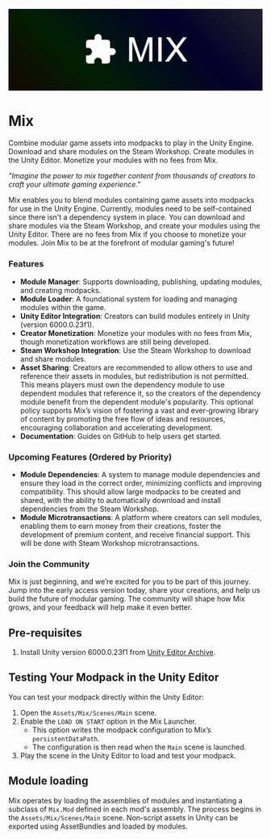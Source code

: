 ![Mix Logo](docs/logo.png)

# Mix

Combine modular game assets into modpacks to play in the Unity Engine. Download and share modules on the Steam Workshop. Create modules in the Unity Editor. Monetize your modules with no fees from Mix.

_"Imagine the power to mix together content from thousands of creators to craft your ultimate gaming experience."_

Mix enables you to blend modules containing game assets into modpacks for use in the Unity Engine. Currently, modules need to be self-contained since there isn't a dependency system in place. You can download and share modules via the Steam Workshop, and create your modules using the Unity Editor. There are no fees from Mix if you choose to monetize your modules. Join Mix to be at the forefront of modular gaming's future!

### Features
- **Module Manager**: Supports downloading, publishing, updating modules, and creating modpacks.
- **Module Loader**: A foundational system for loading and managing modules within the game.
- **Unity Editor Integration**: Creators can build modules entirely in Unity (version 6000.0.23f1).
- **Creator Monetization**: Monetize your modules with no fees from Mix, though monetization workflows are still being developed.
- **Steam Workshop Integration**: Use the Steam Workshop to download and share modules.
- **Asset Sharing**: Creators are recommended to allow others to use and reference their assets in modules, but redistribution is not permitted. This means players must own the dependency module to use dependent modules that reference it, so the creators of the dependency module benefit from the dependent module's popularity. This optional policy supports Mix’s vision of fostering a vast and ever-growing library of content by promoting the free flow of ideas and resources, encouraging collaboration and accelerating development. 
- **Documentation**: Guides on GitHub to help users get started.

### Upcoming Features (Ordered by Priority)
- **Module Dependencies**: A system to manage module dependencies and ensure they load in the correct order, minimizing conflicts and improving compatibility. This should allow large modpacks to be created and shared, with the ability to automatically download and install dependencies from the Steam Workshop.
- **Module Microtransactions**: A platform where creators can sell modules, enabling them to earn money from their creations, foster the development of premium content, and receive financial support. This will be done with Steam Workshop microtransactions.

### Join the Community
Mix is just beginning, and we’re excited for you to be part of this journey. Jump into the early access version today, share your creations, and help us build the future of modular gaming. The community will shape how Mix grows, and your feedback will help make it even better.

## Pre-requisites
1. Install Unity version 6000.0.23f1 from [Unity Editor Archive](https://unity.com/releases/editor/archive).

## Testing Your Modpack in the Unity Editor
You can test your modpack directly within the Unity Editor:

1. Open the `Assets/Mix/Scenes/Main` scene.
2. Enable the `LOAD ON START` option in the Mix Launcher.
   - This option writes the modpack configuration to Mix’s `persistentDataPath`.
   - The configuration is then read when the `Main` scene is launched.
3. Play the scene in the Unity Editor to load and test your modpack.

## Module loading

Mix operates by loading the assemblies of modules and instantiating a subclass of `Mix.Mod` defined in each mod's assembly. The process begins in the `Assets/Mix/Scenes/Main` scene. Non-script assets in Unity can be exported using AssetBundles and loaded by modules.
